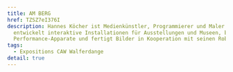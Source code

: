 ```yaml
---
title: AM BERG
href: TZSZ7eI376I
description: Hannes Köcher ist Medienkünstler, Programmierer und Maler. Er
  entwickelt interaktive Installationen für Ausstellungen und Museen, baut
  Performance-Apparate und fertigt Bilder in Kooperation mit seinen Robotern.
tags:
  - Expositions CAW Walferdange
detail: true
---
```

